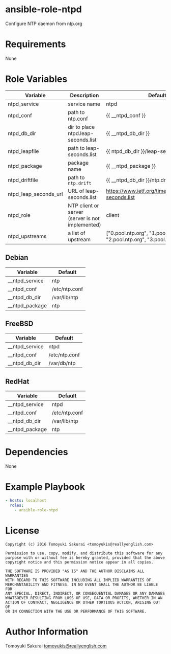 # ansible-role-ntpd

Configure NTP daemon from ntp.org

# Requirements

None

# Role Variables

| Variable | Description | Default |
|----------|-------------|---------|
| ntpd\_service | service name | ntpd |
| ntpd\_conf | path to ntp.conf | {{ \_\_ntpd\_conf }} |
| ntpd\_db\_dir | dir to place ntpd.leap-seconds.list | {{ \_\_ntpd\_db\_dir }} |
| ntpd\_leapfile | path to leap-seconds.list | {{ ntpd\_db\_dir }}/leap-seconds.list |
| ntpd\_package | package name | {{ \_\_ntpd\_package }} |
| ntpd\_driftfile | path to `ntp.drift` | {{ \_\_ntpd\_db\_dir }}/ntp.drift |
| ntpd\_leap\_seconds\_url | URL of leap-seconds.list | https://www.ietf.org/timezones/data/leap-seconds.list |
| ntpd\_role | NTP client or server (server is not implemented) | client |
| ntpd\_upstreams | a list of upstream | ["0.pool.ntp.org", "1.pool.ntp.org", "2.pool.ntp.org", "3.pool.ntp.org"] |

## Debian

| Variable | Default |
|----------|---------|
| \_\_ntpd\_service | ntp |
| \_\_ntpd\_conf | /etc/ntp.conf |
| \_\_ntpd\_db\_dir | /var/lib/ntp |
| \_\_ntpd\_package | ntp |

## FreeBSD

| Variable | Default |
|----------|---------|
| \_\_ntpd\_service | ntpd |
| \_\_ntpd\_conf | /etc/ntp.conf |
| \_\_ntpd\_db\_dir | /var/db/ntp |

## RedHat

| Variable | Default |
|----------|---------|
| \_\_ntpd\_service | ntpd |
| \_\_ntpd\_conf | /etc/ntp.conf |
| \_\_ntpd\_db\_dir | /var/lib/ntp |
| \_\_ntpd\_package | ntp |

# Dependencies

None

# Example Playbook

```yaml
- hosts: localhost
  roles:
    - ansible-role-ntpd
```

# License

```
Copyright (c) 2016 Tomoyuki Sakurai <tomoyukis@reallyenglish.com>

Permission to use, copy, modify, and distribute this software for any
purpose with or without fee is hereby granted, provided that the above
copyright notice and this permission notice appear in all copies.

THE SOFTWARE IS PROVIDED "AS IS" AND THE AUTHOR DISCLAIMS ALL WARRANTIES
WITH REGARD TO THIS SOFTWARE INCLUDING ALL IMPLIED WARRANTIES OF
MERCHANTABILITY AND FITNESS. IN NO EVENT SHALL THE AUTHOR BE LIABLE FOR
ANY SPECIAL, DIRECT, INDIRECT, OR CONSEQUENTIAL DAMAGES OR ANY DAMAGES
WHATSOEVER RESULTING FROM LOSS OF USE, DATA OR PROFITS, WHETHER IN AN
ACTION OF CONTRACT, NEGLIGENCE OR OTHER TORTIOUS ACTION, ARISING OUT OF
OR IN CONNECTION WITH THE USE OR PERFORMANCE OF THIS SOFTWARE.
```

# Author Information

Tomoyuki Sakurai <tomoyukis@reallyenglish.com>
